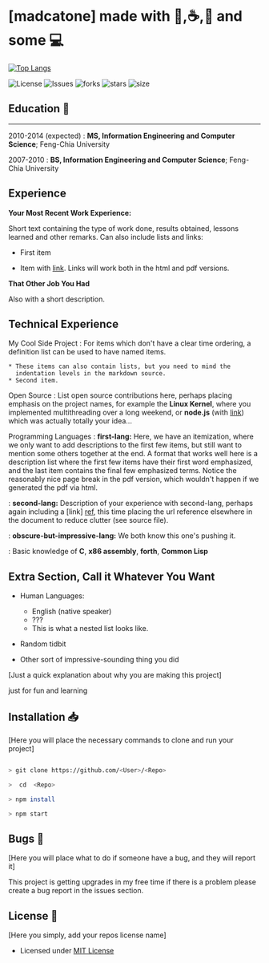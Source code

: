 # [madcatone] made with :pizza:,:coffee:,:cake: and some 💻

[![Top Langs](https://github-readme-stats.vercel.app/api/top-langs/?username=madcatone&layout=compact)](https://github.com/anuraghazra/github-readme-stats)


![License](https://img.shields.io/github/license/<User>/<Repo>.svg) ![Issues](https://img.shields.io/github/issues/<User>/<Repo>.svg) ![forks](https://img.shields.io/github/forks/<User>/<Repo>) ![stars](https://img.shields.io/github/stars/<User>/<Repo>) ![size](https://img.shields.io/github/repo-size/<User>/<Repo>)


## Education :book:
---------

2010-2014 (expected)
:   **MS, Information Engineering and Computer Science**; Feng-Chia University

2007-2010
:   **BS, Information Engineering and Computer Science**; Feng-Chia University


Experience
----------

**Your Most Recent Work Experience:**

Short text containing the type of work done, results obtained,
lessons learned and other remarks. Can also include lists and
links:

* First item

* Item with [link](http://www.example.com). Links will work both in
  the html and pdf versions.

**That Other Job You Had**

Also with a short description.

Technical Experience
--------------------

My Cool Side Project
:   For items which don't have a clear time ordering, a definition
    list can be used to have named items.

    * These items can also contain lists, but you need to mind the
      indentation levels in the markdown source.
    * Second item.

Open Source
:   List open source contributions here, perhaps placing emphasis on
    the project names, for example the **Linux Kernel**, where you
    implemented multithreading over a long weekend, or **node.js**
    (with [link](http://nodejs.org)) which was actually totally
    your idea...

Programming Languages
:   **first-lang:** Here, we have an itemization, where we only want
    to add descriptions to the first few items, but still want to
    mention some others together at the end. A format that works well
    here is a description list where the first few items have their
    first word emphasized, and the last item contains the final few
    emphasized terms. Notice the reasonably nice page break in the pdf
    version, which wouldn't happen if we generated the pdf via html.

:   **second-lang:** Description of your experience with second-lang,
    perhaps again including a [link] [ref], this time placing the url
    reference elsewhere in the document to reduce clutter (see source
    file). 

:   **obscure-but-impressive-lang:** We both know this one's pushing
    it.

:   Basic knowledge of **C**, **x86 assembly**, **forth**, **Common Lisp**

[ref]: https://github.com/githubuser/superlongprojectname

Extra Section, Call it Whatever You Want
----------------------------------------

* Human Languages:

     * English (native speaker)
     * ???
     * This is what a nested list looks like.

* Random tidbit

* Other sort of impressive-sounding thing you did

[Just a quick explanation about why you are making this project]

just for fun and learning

## Installation :inbox_tray:

[Here you will place the necessary commands to clone and run your project]

```bash

> git clone https://github.com/<User>/<Repo>

>  cd  <Repo>

> npm install

> npm start

```

## Bugs :bug:

[Here you will place what to do if someone have a bug, and they will report it]

This project is getting upgrades in my free time if there is a problem please create a bug report in the issues section.

## License :scroll:

[Here you simply, add your repos license name]

- Licensed under [MIT License](https://github.com/<User>/<Repo>/blob/master/LICENSE)
